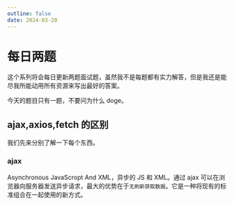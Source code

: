 ```yaml
---
outline: false
date: 2024-03-20
---
```


# 每日两题

这个系列将会每日更新两题面试题，虽然我不是每题都有实力解答，但是我还是能尽我所能动用所有资源来写出最好的答案。

今天的题目只有一题，不要问为什么 doge。

## ajax,axios,fetch 的区别

我们先来分别了解一下每个东西。

### ajax

Asynchronous JavaScropt And XML，异步的 JS 和 XML。通过 ajax 可以在浏览器向服务器发送异步请求，最大的优势在于`无刷新获取数据`。它是一种将现有的标准组合在一起使用的新方式。
